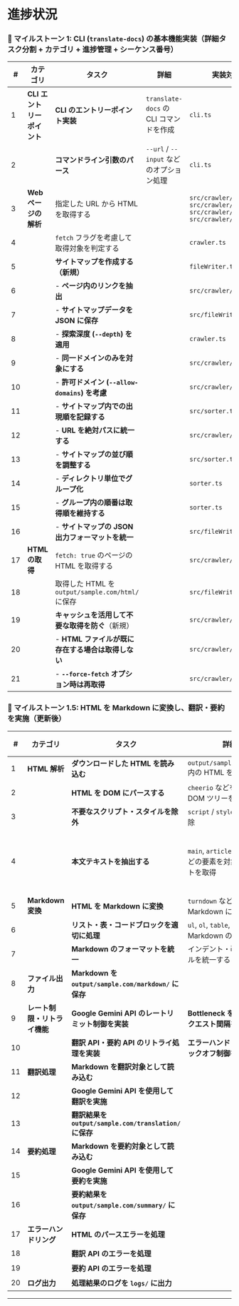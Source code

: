 # 進捗状況

### **📌 マイルストーン 1: CLI (`translate-docs`) の基本機能実装（詳細タスク分割 + カテゴリ + 進捗管理 + シーケンス番号）**

| **#** | **カテゴリ**          | **タスク** | **詳細** | **実装対象ファイル** | **進捗** |
|----|------------------|------------------------------------------|---------------------------|----------------|------|
| 1  | **CLI エントリーポイント** | **CLI のエントリーポイント実装** | `translate-docs` の CLI コマンドを作成 | `cli.ts` | ✅ |
| 2  |                   | **コマンドライン引数のパース** | `--url` / `--input` などのオプション処理 | `cli.ts` | ✅ |
| 3  | **Webページの解析**  | 指定した URL から HTML を取得する | | `src/crawler/crawler.ts` `src/crawler/htmlUtils.ts` `src/crawler/linkProcessor.ts` `src/crawler/urlUtils.ts` | ✅ |
| 4  |                   | `fetch` フラグを考慮して取得対象を判定する | | `crawler.ts` | ✅ |
| 5  |                   | **サイトマップを作成する（新規）** | | `fileWriter.ts` | ✅ |
| 6  |                   | - **ページ内のリンクを抽出** | | `src/crawler/crawler.ts` | ✅ |
| 7  |                   | - **サイトマップデータを JSON に保存** | | `src/fileWriter.ts` | ✅ |
| 8  |                   | - **探索深度 (`--depth`) を適用** | | `crawler.ts` | ✅ |
| 9  |                   | - **同一ドメインのみを対象にする** | | `src/crawler/crawler.ts` | ✅ |
| 10 |                   | - **許可ドメイン (`--allow-domains`) を考慮** | | `src/crawler/crawler.ts` | ✅ |
| 11 |                   | - **サイトマップ内での出現順を記録する** | | `src/sorter.ts` | ✅ |
| 12 |                   | - **URL を絶対パスに統一する** | | `src/crawler/crawler.ts` | ✅ |
| 13 |                   | - **サイトマップの並び順を調整する** | | `src/sorter.ts` | ✅ |
| 14 |                   | - **ディレクトリ単位でグループ化** | | `sorter.ts` | ✅ |
| 15 |                   | - **グループ内の順番は取得順を維持する** | | `sorter.ts` | ✅ |
| 16 |                   | - **サイトマップの JSON 出力フォーマットを統一** | | `src/fileWriter.ts` | ✅ |
| 17 | **HTML の取得**    | `fetch: true` のページの HTML を取得する | | `src/crawler/crawler.ts` | ✅ |
| 18 |                   | 取得した HTML を `output/sample.com/html/` に保存 | | `src/fileWriter.ts` | ✅ |
| 19 |                   | **キャッシュを活用して不要な取得を防ぐ**（新規） | | `src/crawler/crawler.ts` | ✅ |
| 20 |                   | - **HTML ファイルが既に存在する場合は取得しない** | | `src/crawler/crawler.ts` | ✅ |
| 21 |                   | - **`--force-fetch` オプション時は再取得** | | `src/crawler/crawler.ts` | ✅ |

### **📌 マイルストーン 1.5: HTML を Markdown に変換し、翻訳・要約を実施（更新後）**

| **#** | **カテゴリ**            | **タスク** | **詳細** | **実装対象ファイル** | **進捗** |
|----|------------------|------------------------------------------|---------------------------|----------------|------|
| 1  | **HTML 解析**    | **ダウンロードした HTML を読み込む** | `output/sample.com/html/` 内の HTML を読み込む | `src/parser/parser.ts` | ✅ |
| 2  |                  | **HTML を DOM にパースする** | `cheerio` などを使用して DOM ツリーを解析 | `src/parser/parser.ts` | ✅ |
| 3  |                  | **不要なスクリプト・スタイルを除外** | `script` / `style` タグを削除 | `src/parser/parser.ts` | ✅ |
| 4  |                  | **本文テキストを抽出する** | `main`, `article`, `p`, `h1~h6` などの要素を対象にテキストを取得 |  | ❌ (対応しない) |
| 5  | **Markdown 変換** | **HTML を Markdown に変換** | `turndown` などを利用して Markdown に変換 | `src/parser/markdownFormatter.ts` | ✅ |
| 6  |                  | **リスト・表・コードブロックを適切に処理** | `ul`, `ol`, `table`, `pre` などを Markdown の書式に変換 | `src/parser/markdownFormatter.ts` | ✅ |
| 7  |                  | **Markdown のフォーマットを統一** | インデント・改行のルールを統一する |  | ⏳ |
| 8  | **ファイル出力**  | **Markdown を `output/sample.com/markdown/` に保存** | | `src/fileWriter.ts` | ⏳ |
| 9  | **レート制限・リトライ機能** | **Google Gemini API のレートリミット制御を実装** | **Bottleneck を利用し、リクエスト間隔を管理** | `src/utils/rateLimiter.ts` | ⏳ |
| 10 |                   | **翻訳 API・要約 API のリトライ処理を実装** | **エラーハンドリング & バックオフ制御を組み込む** | `src/utils/apiRetry.ts` | ⏳ |
| 11 | **翻訳処理**      | **Markdown を翻訳対象として読み込む** | | `src/translator.ts` | ⏳ |
| 12 |                  | **Google Gemini API を使用して翻訳を実施** | | `src/translator.ts` | ⏳ |
| 13 |                  | **翻訳結果を `output/sample.com/translation/` に保存** | | `src/fileWriter.ts` | ⏳ |
| 14 | **要約処理**      | **Markdown を要約対象として読み込む** | | `src/summarizer.ts` | ⏳ |
| 15 |                  | **Google Gemini API を使用して要約を実施** | | `src/summarizer.ts` | ⏳ |
| 16 |                  | **要約結果を `output/sample.com/summary/` に保存** | | `src/fileWriter.ts` | ⏳ |
| 17 | **エラーハンドリング** | **HTML のパースエラーを処理** | | `src/parser/parser.ts` | ⏳ |
| 18 |                  | **翻訳 API のエラーを処理** | | `src/translator.ts` | ⏳ |
| 19 |                  | **要約 API のエラーを処理** | | `src/summarizer.ts` | ⏳ |
| 20 | **ログ出力**      | **処理結果のログを `logs/` に出力** | | `src/logger.ts` | ⏳ |

---